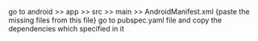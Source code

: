 go to android >> app >> src >> main >> AndroidManifest.xml {paste the missing files from this file}
go to pubspec.yaml file and copy the dependencies which specified in it
